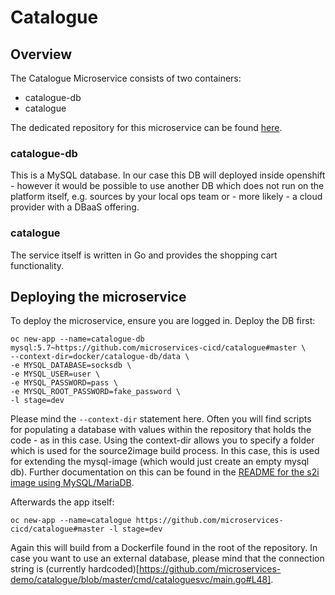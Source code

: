 # Catalogue

## Overview
The Catalogue Microservice consists of two containers:

* catalogue-db
* catalogue

The dedicated repository for this microservice can be found [here](https://github.com/microservices-cicd/catalogue/).

### catalogue-db
This is a MySQL database. In our case this DB will deployed inside openshift - however it would be possible to use another DB which does not run on the platform itself, e.g. sources by your local ops team or - more likely - a cloud provider with a DBaaS offering.

### catalogue
The service itself is written in Go and provides the shopping cart functionality.

## Deploying the microservice
To deploy the microservice, ensure you are logged in.
Deploy the DB first:
```
oc new-app --name=catalogue-db mysql:5.7~https://github.com/microservices-cicd/catalogue#master \
--context-dir=docker/catalogue-db/data \
-e MYSQL_DATABASE=socksdb \
-e MYSQL_USER=user \
-e MYSQL_PASSWORD=pass \
-e MYSQL_ROOT_PASSWORD=fake_password \
-l stage=dev
```
Please mind the `--context-dir` statement here. Often you will find scripts for populating a database with values within the repository that holds the code - as in this case. Using the context-dir allows you to specify a folder which is used for the source2image build process. In this case, this is used for extending the mysql-image (which would just create an empty mysql db). Further documentation on this can be found in the [README for the s2i image using MySQL/MariaDB](https://github.com/sclorg/mysql-container/tree/master/5.7#extending-image).

Afterwards the app itself:
```
oc new-app --name=catalogue https://github.com/microservices-cicd/catalogue#master -l stage=dev
```

Again this will build from a Dockerfile found in the root of the repository. In case you want to use an external database, please mind that the connection string is (currently hardcoded)[https://github.com/microservices-demo/catalogue/blob/master/cmd/cataloguesvc/main.go#L48].
